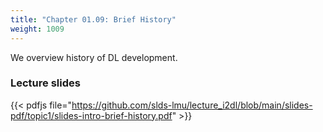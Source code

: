 ```yaml
---
title: "Chapter 01.09: Brief History"
weight: 1009
---
```

We overview history of DL development.

<!--more-->


### Lecture slides

{{< pdfjs file="https://github.com/slds-lmu/lecture_i2dl/blob/main/slides-pdf/topic1/slides-intro-brief-history.pdf" >}}

